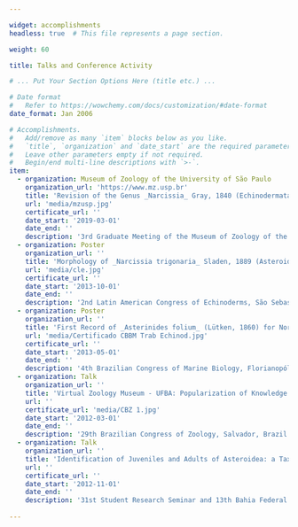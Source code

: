 ```yaml
---

widget: accomplishments
headless: true  # This file represents a page section.

weight: 60

title: Talks and Conference Activity

# ... Put Your Section Options Here (title etc.) ...

# Date format
#   Refer to https://wowchemy.com/docs/customization/#date-format
date_format: Jan 2006

# Accomplishments.
#   Add/remove as many `item` blocks below as you like.
#   `title`, `organization` and `date_start` are the required parameters.
#   Leave other parameters empty if not required.
#   Begin/end multi-line descriptions with `>-`.
item:
  - organization: Museum of Zoology of the University of São Paulo
    organization_url: 'https://www.mz.usp.br'
    title: 'Revision of the Genus _Narcissia_ Gray, 1840 (Echinodermata, Asteroidea): from Morphology to Taxonomy'
    url: 'media/mzusp.jpg'
    certificate_url: ''
    date_start: '2019-03-01'
    date_end: ''
    description: '3rd Graduate Meeting of the Museum of Zoology of the University of São Paulo, São Paulo, Brazil (Poster)'
  - organization: Poster
    organization_url: ''
    title: 'Morphology of _Narcissia trigonaria_ Sladen, 1889 (Asteroidea: Ophidiasteridae): a Taxonomic Problem?'
    url: 'media/cle.jpg'
    certificate_url: ''
    date_start: '2013-10-01'
    date_end: ''
    description: '2nd Latin American Congress of Echinoderms, São Sebastião, Brazil'
  - organization: Poster
    organization_url: ''
    title: 'First Record of _Asterinides folium_ (Lütken, 1860) for Northeastern Brazil'
    url: 'media/Certificado CBBM Trab Echinod.jpg'
    certificate_url: ''
    date_start: '2013-05-01'
    date_end: ''
    description: '4th Brazilian Congress of Marine Biology, Florianopólis, Brazil'
  - organization: Talk
    organization_url: ''
    title: 'Virtual Zoology Museum - UFBA: Popularization of Knowledge about the Phylum Echinodermata'
    url: ''
    certificate_url: 'media/CBZ 1.jpg'
    date_start: '2012-03-01'
    date_end: ''
    description: '29th Brazilian Congress of Zoology, Salvador, Brazil'
  - organization: Talk
    organization_url: ''
    title: 'Identification of Juveniles and Adults of Asteroidea: a Taxonomic Problem'
    url: ''
    certificate_url: ''
    date_start: '2012-11-01'
    date_end: ''
    description: '31st Student Research Seminar and 13th Bahia Federal University Research and Graduate Seminar, Salvador, Brazil'  
    
---
```

